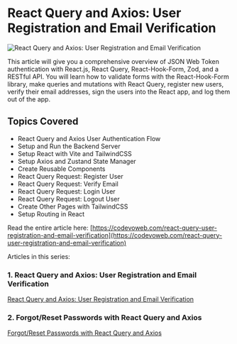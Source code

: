 # React Query and Axios: User Registration and Email Verification

![React Query and Axios: User Registration and Email Verification](https://codevoweb.com/wp-content/uploads/2022/09/React-Query-and-Axios-User-Registration-and-Email-Verification.webp)

This article will give you a comprehensive overview of JSON Web Token authentication with React.js, React Query, React-Hook-Form, Zod, and a RESTful API. You will learn how to validate forms with the React-Hook-Form library, make queries and mutations with React Query, register new users, verify their email addresses, sign the users into the React app, and log them out of the app.

## Topics Covered

- React Query and Axios User Authentication Flow
- Setup and Run the Backend Server
- Setup React with Vite and TailwindCSS
- Setup Axios and Zustand State Manager
- Create Reusable Components
- React Query Request: Register User
- React Query Request: Verify Email
- React Query Request: Login User
- React Query Request: Logout User
- Create Other Pages with TailwindCSS
- Setup Routing in React

Read the entire article here: [https://codevoweb.com/react-query-user-registration-and-email-verification](https://codevoweb.com/react-query-user-registration-and-email-verification)

Articles in this series:

### 1. React Query and Axios: User Registration and Email Verification

[React Query and Axios: User Registration and Email Verification](https://codevoweb.com/react-query-user-registration-and-email-verification)

### 2. Forgot/Reset Passwords with React Query and Axios

[Forgot/Reset Passwords with React Query and Axios](https://codevoweb.com/forgot-reset-passwords-with-react-query-and-axios)


